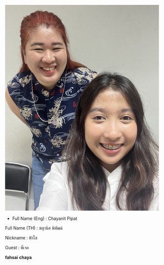 ![alt text for screen readers](/image_73596191.JPG "Text to show on mouseover")
<p><ul><li>Full Name (Eng) : Chayanit Pipat</li></ul></p>
<p>Full Name (TH) : ชญานิศ พิพัฒน์</p>
<p>Nickname : ฟ้าใส</p>
<p>Guest : พี่เจล</p>

**fahsai**
**chaya**
